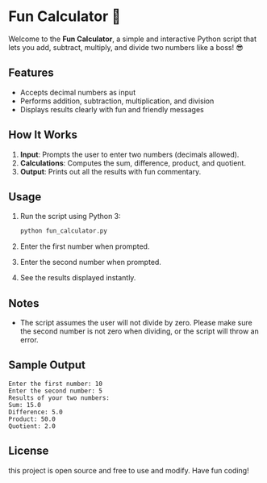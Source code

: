 # Fun Calculator 🎉

Welcome to the **Fun Calculator**, a simple and interactive Python script that lets you add, subtract, multiply, and divide two numbers like a boss! 😎

## Features

- Accepts decimal numbers as input
- Performs addition, subtraction, multiplication, and division
- Displays results clearly with fun and friendly messages

## How It Works

1. **Input**: Prompts the user to enter two numbers (decimals allowed).
2. **Calculations**: Computes the sum, difference, product, and quotient.
3. **Output**: Prints out all the results with fun commentary.

## Usage

1. Run the script using Python 3:

   ```bash
   python fun_calculator.py
   ```

2. Enter the first number when prompted.
3. Enter the second number when prompted.
4. See the results displayed instantly.

## Notes

- The script assumes the user will not divide by zero. Please make sure the second number is not zero when dividing, or the script will throw an error.

## Sample Output

```
Enter the first number: 10
Enter the second number: 5
Results of your two numbers:
Sum: 15.0
Difference: 5.0
Product: 50.0
Quotient: 2.0
```

## License

this project is open source and free to use and modify. Have fun coding!
